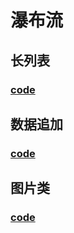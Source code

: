# 瀑布流

## 长列表

### [code](https://github.com/wensiyuanseven/lite-virtual-list/blob/master/docs/.vuepress/components/waterfall-size.vue)

<waterfall-size></waterfall-size>

## 数据追加

### [code](https://github.com/wensiyuanseven/lite-virtual-list/blob/master/docs/.vuepress/components/waterfall-loadmore.vue)

<waterfall-loadmore></waterfall-loadmore>

## 图片类

### [code](https://github.com/wensiyuanseven/lite-virtual-list/blob/master/docs/.vuepress/components/waterfall-imgs.vue)

<waterfall-imgs></waterfall-imgs>

